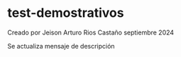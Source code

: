 # test-demostrativos

Creado por Jeison Arturo Rios Castaño septiembre 2024

Se actualiza mensaje de descripción
